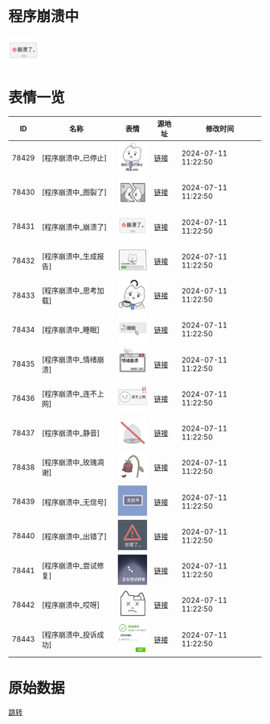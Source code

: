 # 程序崩溃中

<img src="./cover.png" height="60" alt="cover" />

# 表情一览

|ID|名称|表情|源地址|修改时间|
|----|----|----|----|----|
|78429|[程序崩溃中_已停止]|<img src="./pic/078429_%5B程序崩溃中_已停止%5D.png" height="60" alt="已停止"/>|[链接](https://i0.hdslb.com/bfs/garb/72b59cdb43ddbe8da69a0f21dcad6e545db351fd.png)|2024-07-11 11:22:50|
|78430|[程序崩溃中_图裂了]|<img src="./pic/078430_%5B程序崩溃中_图裂了%5D.png" height="60" alt="图裂了"/>|[链接](https://i0.hdslb.com/bfs/garb/aedb8ed96b704ec7ac6e8b02172a58a14f72624f.png)|2024-07-11 11:22:50|
|78431|[程序崩溃中_崩溃了]|<img src="./pic/078431_%5B程序崩溃中_崩溃了%5D.png" height="60" alt="崩溃了"/>|[链接](https://i0.hdslb.com/bfs/garb/43817ad42697b55fbb94a106fee328ba1ab51ad6.png)|2024-07-11 11:22:50|
|78432|[程序崩溃中_生成报告]|<img src="./pic/078432_%5B程序崩溃中_生成报告%5D.png" height="60" alt="生成报告"/>|[链接](https://i0.hdslb.com/bfs/garb/30824ce6db54442f9841ed5c30bb1ddfabf24242.png)|2024-07-11 11:22:50|
|78433|[程序崩溃中_思考加载]|<img src="./pic/078433_%5B程序崩溃中_思考加载%5D.png" height="60" alt="思考加载"/>|[链接](https://i0.hdslb.com/bfs/garb/a6a3f50e3fe701041b662eff054f71958ef0834d.png)|2024-07-11 11:22:50|
|78434|[程序崩溃中_睡眠]|<img src="./pic/078434_%5B程序崩溃中_睡眠%5D.png" height="60" alt="睡眠"/>|[链接](https://i0.hdslb.com/bfs/garb/1826ffcc38e20715e2b1d7e7fc1e2682a76002e1.png)|2024-07-11 11:22:50|
|78435|[程序崩溃中_情绪崩溃]|<img src="./pic/078435_%5B程序崩溃中_情绪崩溃%5D.png" height="60" alt="情绪崩溃"/>|[链接](https://i0.hdslb.com/bfs/garb/7d53b8dad997d3059354bae6d42dac91c8030a7e.png)|2024-07-11 11:22:50|
|78436|[程序崩溃中_连不上网]|<img src="./pic/078436_%5B程序崩溃中_连不上网%5D.png" height="60" alt="连不上网"/>|[链接](https://i0.hdslb.com/bfs/garb/37405b34cea54b6037154a1772b48c2d5089bb06.png)|2024-07-11 11:22:50|
|78437|[程序崩溃中_静音]|<img src="./pic/078437_%5B程序崩溃中_静音%5D.png" height="60" alt="静音"/>|[链接](https://i0.hdslb.com/bfs/garb/293cf39b4f65d6fda1d7b51461be41823d9af5ec.png)|2024-07-11 11:22:50|
|78438|[程序崩溃中_玫瑰凋谢]|<img src="./pic/078438_%5B程序崩溃中_玫瑰凋谢%5D.png" height="60" alt="玫瑰凋谢"/>|[链接](https://i0.hdslb.com/bfs/garb/f0cfbe28fd0cb3c132a16ec462924889e8091cf4.png)|2024-07-11 11:22:50|
|78439|[程序崩溃中_无信号]|<img src="./pic/078439_%5B程序崩溃中_无信号%5D.png" height="60" alt="无信号"/>|[链接](https://i0.hdslb.com/bfs/garb/41e44c939ff8e8c1cefad7799e56040784ba2c59.png)|2024-07-11 11:22:50|
|78440|[程序崩溃中_出错了]|<img src="./pic/078440_%5B程序崩溃中_出错了%5D.png" height="60" alt="出错了"/>|[链接](https://i0.hdslb.com/bfs/garb/408125fafb63752d316a111703fbb7ea97407702.png)|2024-07-11 11:22:50|
|78441|[程序崩溃中_尝试修复]|<img src="./pic/078441_%5B程序崩溃中_尝试修复%5D.png" height="60" alt="尝试修复"/>|[链接](https://i0.hdslb.com/bfs/garb/ad7265374742a799dc2432c5df6c253955c902fa.png)|2024-07-11 11:22:50|
|78442|[程序崩溃中_哎呀]|<img src="./pic/078442_%5B程序崩溃中_哎呀%5D.png" height="60" alt="哎呀"/>|[链接](https://i0.hdslb.com/bfs/garb/9f3133c2abf121005829e4143bcb24516da6a5f4.png)|2024-07-11 11:22:50|
|78443|[程序崩溃中_投诉成功]|<img src="./pic/078443_%5B程序崩溃中_投诉成功%5D.png" height="60" alt="投诉成功"/>|[链接](https://i0.hdslb.com/bfs/garb/8f5f471cab6de6897f6e8b7fa0447d3816fe067a.png)|2024-07-11 11:22:50|

# 原始数据

[跳转](./raw.json)

